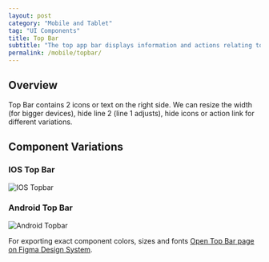 ```yaml
---
layout: post
category: "Mobile and Tablet"
tag: "UI Components"
title: Top Bar
subtitle: "The top app bar displays information and actions relating to the current screen."
permalink: /mobile/topbar/
---
```


## Overview
Top Bar contains 2 icons or text on the right side. We can resize the width (for bigger devices), hide line 2 (line 1 adjusts),
hide icons or action link for different variations. 

## Component Variations
### IOS Top Bar
![IOS Topbar]({{site.baseurl}}/img/Mobile_Topbar_IOS.png) 

### Android Top Bar
![Android Topbar]({{site.baseurl}}/img/Mobile_Topbar_Android.png) 

For exporting exact component colors, sizes and fonts [Open Top Bar page on Figma Design System](https://www.figma.com/file/TwQ8GcLuodWXegpAArH1RC/Draft-mobile-components?node-id=995%3A21402&t=7Fj4XCLfwPzW0qPv-1).
